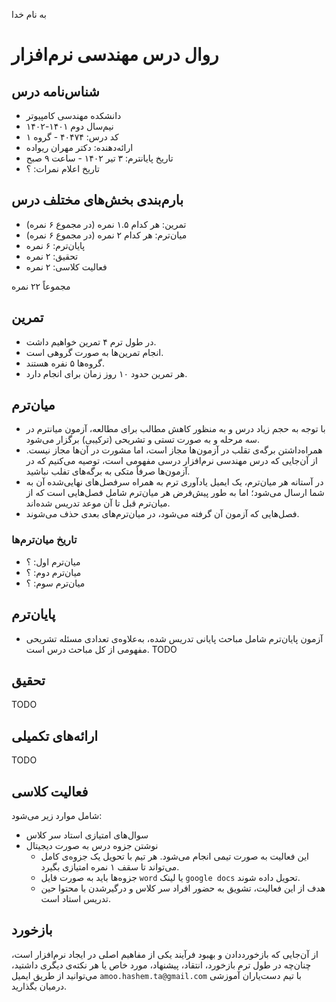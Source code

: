 به نام خدا
# روال درس مهندسی نرم‌افزار

## شناس‌نامه درس
- دانشکده مهندسی کامپیوتر
- نیم‌سال دوم ۱۴۰۱-۱۴۰۲
- کد درس: ۴۰۴۷۴ - گروه ۱
- ارائه‌دهنده: دکتر مهران ریواده
- تاریخ پایانترم: ۳ تیر ۱۴۰۲ - ساعت ۹ صبح
- تاریخ اعلام نمرات: ؟

## بارم‌بندی بخش‌های مختلف درس
- تمرین: هر کدام ۱.۵ نمره (در مجموع ۶ نمره)
- میان‌ترم: هر کدام ۲ نمره (در مجموع ۶ نمره)
- پایان‌ترم: ۶ نمره
- تحقیق: ۲ نمره
- فعالیت کلاسی: ۲ نمره

مجموعاً ۲۲ نمره

## تمرین
- در طول ترم ۴ تمرین خواهیم داشت.
- انجام تمرین‌ها به صورت گروهی است.
- گروه‌ها ۵ نفره هستند.
- هر تمرین حدود ۱۰ روز زمان برای انجام دارد.

## میان‌ترم

- با توجه به حجم زیاد درس و به منظور کاهش مطالب برای مطالعه، آزمون میانترم در سه مرحله و به صورت تستی و تشریحی (ترکیبی) برگزار می‌شود.
- همراه‌داشتن برگه‌ی تقلب در آزمون‌ها مجاز است، اما مشورت در آن‌ها مجاز نیست. از آن‌جایی که درس مهندسی نرم‌افزار درسی مفهومی است، توصیه می‌کنیم که در آزمون‌ها صرفاً متکی به برگه‌های تفلب نباشید.  
- در آستانه هر میان‌ترم، یک ایمیل یادآوری ‌ترم به همراه سرفصل‌های نهایی‌شده آن به شما ارسال می‌شود؛ اما به طور پیش‌فرض هر میان‌ترم شامل فصل‌هایی است که از میان‌ترم قبل تا آن موعد تدریس شده‌اند.
- فصل‌هایی که آزمون آن گرفته می‌شود، در میان‌ترم‌های بعدی حذف می‌شوند.

### تاریخ میان‌ترم‌ها
- میان‌ترم اول: ؟
- میان‌ترم دوم: ؟
- میان‌ترم سوم: ؟

## پایان‌ترم
- آزمون پایان‌ترم شامل مباحث پایانی تدریس شده، به‌علاوه‌ی تعدادی مسئله تشریحی مفهومی از کل مباحث درس است. 
TODO

## تحقیق
TODO

## ارائه‌های تکمیلی
TODO

## فعالیت کلاسی
شامل موارد زیر می‌شود:
- سوال‌های امتیازی استاد سر کلاس
- نوشتن جزوه درس به صورت دیجیتال
  - این فعالیت به صورت تیمی انجام می‌شود. هر تیم با تحویل یک جزوه‌ی کامل می‌تواند تا سقف ۱ نمره امتیازی بگیرد.
  - جزوه‌ها باید به صورت فایل `word` یا لینک `google docs` تحویل داده شوند.
  - هدف از این فعالیت، تشویق به حضور افراد سر کلاس و درگیرشدن با محتوا حین تدریس استاد است.  

## بازخورد
از آن‌جایی که بازخورد‌دادن و بهبود فرآیند یکی از مفاهیم اصلی در ایجاد نرم‌افزار است، چنان‌چه در طول ترم بازخورد، انتقاد، پیشنهاد، مورد خاص یا هر نکته‌ی دیگری داشتید، مي‌توانید از طریق ایمیل `amoo.hashem.ta@gmail.com` با تیم دست‌یاران آموزشی درمیان بگذارید.

